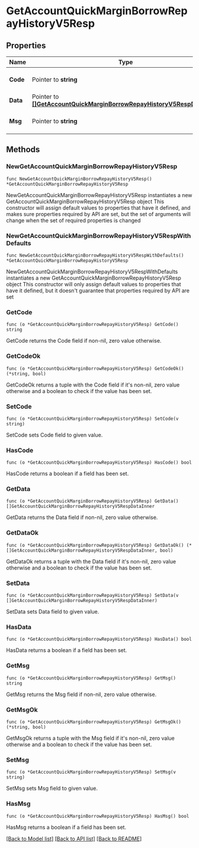 # GetAccountQuickMarginBorrowRepayHistoryV5Resp

## Properties

Name | Type | Description | Notes
------------ | ------------- | ------------- | -------------
**Code** | Pointer to **string** |  | [optional] [default to ""]
**Data** | Pointer to [**[]GetAccountQuickMarginBorrowRepayHistoryV5RespDataInner**](GetAccountQuickMarginBorrowRepayHistoryV5RespDataInner.md) |  | [optional] 
**Msg** | Pointer to **string** |  | [optional] [default to ""]

## Methods

### NewGetAccountQuickMarginBorrowRepayHistoryV5Resp

`func NewGetAccountQuickMarginBorrowRepayHistoryV5Resp() *GetAccountQuickMarginBorrowRepayHistoryV5Resp`

NewGetAccountQuickMarginBorrowRepayHistoryV5Resp instantiates a new GetAccountQuickMarginBorrowRepayHistoryV5Resp object
This constructor will assign default values to properties that have it defined,
and makes sure properties required by API are set, but the set of arguments
will change when the set of required properties is changed

### NewGetAccountQuickMarginBorrowRepayHistoryV5RespWithDefaults

`func NewGetAccountQuickMarginBorrowRepayHistoryV5RespWithDefaults() *GetAccountQuickMarginBorrowRepayHistoryV5Resp`

NewGetAccountQuickMarginBorrowRepayHistoryV5RespWithDefaults instantiates a new GetAccountQuickMarginBorrowRepayHistoryV5Resp object
This constructor will only assign default values to properties that have it defined,
but it doesn't guarantee that properties required by API are set

### GetCode

`func (o *GetAccountQuickMarginBorrowRepayHistoryV5Resp) GetCode() string`

GetCode returns the Code field if non-nil, zero value otherwise.

### GetCodeOk

`func (o *GetAccountQuickMarginBorrowRepayHistoryV5Resp) GetCodeOk() (*string, bool)`

GetCodeOk returns a tuple with the Code field if it's non-nil, zero value otherwise
and a boolean to check if the value has been set.

### SetCode

`func (o *GetAccountQuickMarginBorrowRepayHistoryV5Resp) SetCode(v string)`

SetCode sets Code field to given value.

### HasCode

`func (o *GetAccountQuickMarginBorrowRepayHistoryV5Resp) HasCode() bool`

HasCode returns a boolean if a field has been set.

### GetData

`func (o *GetAccountQuickMarginBorrowRepayHistoryV5Resp) GetData() []GetAccountQuickMarginBorrowRepayHistoryV5RespDataInner`

GetData returns the Data field if non-nil, zero value otherwise.

### GetDataOk

`func (o *GetAccountQuickMarginBorrowRepayHistoryV5Resp) GetDataOk() (*[]GetAccountQuickMarginBorrowRepayHistoryV5RespDataInner, bool)`

GetDataOk returns a tuple with the Data field if it's non-nil, zero value otherwise
and a boolean to check if the value has been set.

### SetData

`func (o *GetAccountQuickMarginBorrowRepayHistoryV5Resp) SetData(v []GetAccountQuickMarginBorrowRepayHistoryV5RespDataInner)`

SetData sets Data field to given value.

### HasData

`func (o *GetAccountQuickMarginBorrowRepayHistoryV5Resp) HasData() bool`

HasData returns a boolean if a field has been set.

### GetMsg

`func (o *GetAccountQuickMarginBorrowRepayHistoryV5Resp) GetMsg() string`

GetMsg returns the Msg field if non-nil, zero value otherwise.

### GetMsgOk

`func (o *GetAccountQuickMarginBorrowRepayHistoryV5Resp) GetMsgOk() (*string, bool)`

GetMsgOk returns a tuple with the Msg field if it's non-nil, zero value otherwise
and a boolean to check if the value has been set.

### SetMsg

`func (o *GetAccountQuickMarginBorrowRepayHistoryV5Resp) SetMsg(v string)`

SetMsg sets Msg field to given value.

### HasMsg

`func (o *GetAccountQuickMarginBorrowRepayHistoryV5Resp) HasMsg() bool`

HasMsg returns a boolean if a field has been set.


[[Back to Model list]](../README.md#documentation-for-models) [[Back to API list]](../README.md#documentation-for-api-endpoints) [[Back to README]](../README.md)


